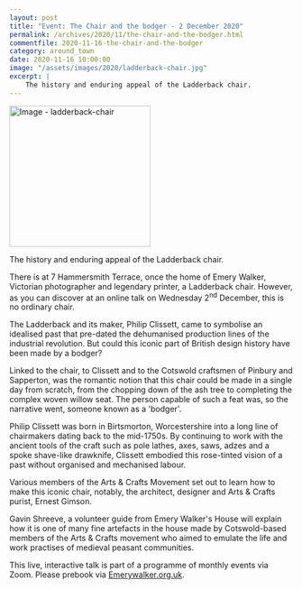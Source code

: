 ```yaml
---
layout: post
title: "Event: The Chair and the bodger - 2 December 2020"
permalink: /archives/2020/11/the-chair-and-the-bodger.html
commentfile: 2020-11-16-the-chair-and-the-bodger
category: around_town
date: 2020-11-16 10:00:00
image: "/assets/images/2020/ladderback-chair.jpg"
excerpt: |
    The history and enduring appeal of the Ladderback chair.
---
```

<a href="/assets/images/2020/ladderback-chair.jpg" title="Click for a larger image"><img src="/assets/images/2020/ladderback-chair-thumb.jpg" width="250" alt="Image - ladderback-chair"  class="photo right"/></a>

The history and enduring appeal of the Ladderback chair.

There is at 7 Hammersmith Terrace, once the home of Emery Walker, Victorian photographer and legendary printer, a Ladderback chair. However, as you can discover at an online talk on Wednesday 2<sup>nd</sup> December, this is no ordinary chair.

The Ladderback and its maker, Philip Clissett, came to symbolise an idealised past that pre-dated the dehumanised production lines of the industrial revolution. But could this iconic part of British design history have been made by a bodger?

Linked to the chair, to Clissett and to the Cotswold craftsmen of Pinbury and Sapperton, was the romantic notion that this chair could be made in a single day from scratch, from the chopping down of the ash tree to completing the complex woven willow seat. The person capable of such a feat was, so the narrative went, someone known as a 'bodger'.

Philip Clissett was born in Birtsmorton, Worcestershire into a long line of chairmakers dating back to the mid-1750s. By continuing to work with the ancient tools of the craft such as pole lathes, axes, saws, adzes and a spoke shave-like drawknife, Clissett embodied this rose-tinted vision of a past without organised and mechanised labour.

Various members of the Arts & Crafts Movement set out to learn how to make this iconic chair, notably, the architect, designer and Arts & Crafts purist, Ernest Gimson.

Gavin Shreeve, a volunteer guide from Emery Walker's House will explain how it is one of many fine artefacts in the house made by Cotswold-based members of the Arts & Crafts movement who aimed to emulate the life and work practises of medieval peasant communities.

This live, interactive talk is part of a programme of monthly events via Zoom. Please prebook via [Emerywalker.org.uk](https://Emerywalker.org.uk).
